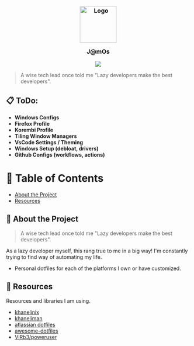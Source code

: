 
<h3 align="center">
 <img src="https://images-wixmp-ed30a86b8c4ca887773594c2.wixmp.com/f/b0b8e2ee-cb7a-4ca6-84cc-3fc92b7b1635/dfo81f9-234ff8bc-c669-42b4-93b8-43269a4ad4ee.gif?token=eyJ0eXAiOiJKV1QiLCJhbGciOiJIUzI1NiJ9.eyJzdWIiOiJ1cm46YXBwOjdlMGQxODg5ODIyNjQzNzNhNWYwZDQxNWVhMGQyNmUwIiwiaXNzIjoidXJuOmFwcDo3ZTBkMTg4OTgyMjY0MzczYTVmMGQ0MTVlYTBkMjZlMCIsIm9iaiI6W1t7InBhdGgiOiJcL2ZcL2IwYjhlMmVlLWNiN2EtNGNhNi04NGNjLTNmYzkyYjdiMTYzNVwvZGZvODFmOS0yMzRmZjhiYy1jNjY5LTQyYjQtOTNiOC00MzI2OWE0YWQ0ZWUuZ2lmIn1dXSwiYXVkIjpbInVybjpzZXJ2aWNlOmZpbGUuZG93bmxvYWQiXX0.I9pMusfLCa2kJqRsKXlxyOHL19RQ1T_R8sqZjEOufo4" width="100" alt="Logo"/>
 <br/>
 <img src="https://raw.githubusercontent.com/catppuccin/catppuccin/main/assets/misc/transparent.png" height="30" width="0px"/>
 J@mOs
 <img src="https://raw.githubusercontent.com/catppuccin/catppuccin/main/assets/misc/transparent.png" height="30" width="0px"/>
</h3>


<p align="center">
 <a href="https://github.com/JamesHusband/jamos/contributors"><img src="https://img.shields.io/github/contributors/JamesHusband/jamos?colorA=363a4f&colorB=a6da95&style=for-the-badge"></a>
</p>

>A wise tech lead once told me "Lazy developers make the best developers". 


## :clipboard: ToDo:
 - **Windows Configs**
 - **Firefox Profile**
 - **Korembi Profile**
 - **Tiling Window Managers**
 - **VsCode Settings / Theming**
 - **Windows Setup (debloat, drivers)**
 - **Github Configs (workflows, actions)**

# :notebook_with_decorative_cover: Table of Contents
- [About the Project](#star2-about-the-project)
- [Resources](#gem-resources)


## :star2: About the Project
>A wise tech lead once told me "Lazy developers make the best developers". 

As a lazy developer myself, this rang true to me in a big way! I'm constantly trying to find way of automating my life. 
- Personal dotfiles for each of the platforms I own or have customized.


## :gem: Resources

Resources and libraries I am using.

- [khanelinix](https://github.com/khaneliman/khanelinix)
- [khaneliman](https://github.com/khaneliman/dotfiles)
- [atlassian dotfiles](https://www.atlassian.com/git/tutorials/dotfiles)
- [awesome-dotfiles](https://github.com/webpro/awesome-dotfiles)
- [ViRb3/poweruser](https://github.com/ViRb3/poweruser)

<!--stackedit_data:
eyJoaXN0b3J5IjpbLTI3MzUxODQ3OCwxODIxMTY3Nzg1LDE0Nj
A1NTM4NzAsMTk1ODczMDg5LDI2ODc1NzksLTMwOTYxNTUwOSwt
NzgzMDY1MTAsLTg2NTcyMTE2NCw1MTgzNzMzODMsLTczNjgyND
M0LC0xODI1MTg1NTUzXX0=
-->